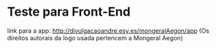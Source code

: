 # Teste para Front-End





link para a app: http://divulgacaoandre.esy.es/mongeralAegon/app (Os direitos autorais da logo usada pertencem a Mongeral Aegon)
